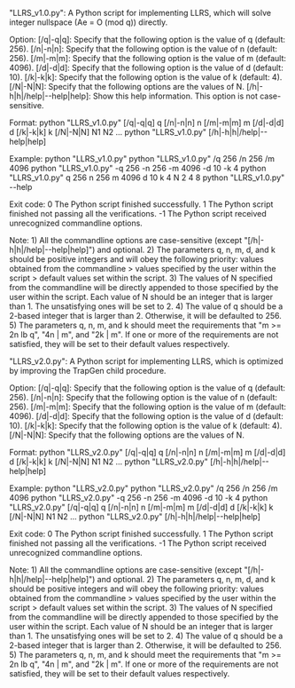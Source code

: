 "LLRS_v1.0.py": A Python script for implementing LLRS, which will solve integer nullspace (Ae = O (mod q)) directly. 

Option: 
	[/q|-q|q]: Specify that the following option is the value of q (default: 256). 
	[/n|-n|n]: Specify that the following option is the value of n (default: 256). 
	[/m|-m|m]: Specify that the following option is the value of m (default: 4096). 
	[/d|-d|d]: Specify that the following option is the value of d (default: 10). 
	[/k|-k|k]: Specify that the following option is the value of k (default: 4). 
	[/N|-N|N]: Specify that the following options are the values of N. 
	[/h|-h|h|/help|--help|help]: Show this help information. This option is not case-sensitive. 

Format: 
	python "LLRS_v1.0.py" [/q|-q|q] q [/n|-n|n] n [/m|-m|m] m [/d|-d|d] d [/k|-k|k] k [/N|-N|N] N1 N2 ...
	python "LLRS_v1.0.py" [/h|-h|h|/help|--help|help]

Example: 
	python "LLRS_v1.0.py"
	python "LLRS_v1.0.py" /q 256 /n 256 /m 4096
	python "LLRS_v1.0.py" -q 256 -n 256 -m 4096 -d 10 -k 4
	python "LLRS_v1.0.py" q 256 n 256 m 4096 d 10 k 4 N 2 4 8
	python "LLRS_v1.0.py" --help

Exit code: 
	0	The Python script finished successfully. 
	1	The Python script finished not passing all the verifications. 
	-1	The Python script received unrecognized commandline options. 

Note: 
	1) All the commandline options are case-sensitive (except "[/h|-h|h|/help|--help|help]") and optional. 
	2) The parameters q, n, m, d, and k should be positive integers and will obey the following priority: values obtained from the commandline > values specified by the user within the script > default values set within the script. 
	3) The values of N specified from the commandline will be directly appended to those specified by the user within the script. Each value of N should be an integer that is larger than 1. The unsatisfying ones will be set to 2. 
	4) The value of q should be a 2-based integer that is larger than 2. Otherwise, it will be defaulted to 256. 
	5) The parameters q, n, m, and k should meet the requirements that "m >= 2n lb q", "4n | m", and "2k | m". If one or more of the requirements are not satisfied, they will be set to their default values respectively. 

"LLRS_v2.0.py": A Python script for implementing LLRS, which is optimized by improving the TrapGen child procedure. 

Option: 
	[/q|-q|q]: Specify that the following option is the value of q (default: 256). 
	[/n|-n|n]: Specify that the following option is the value of n (default: 256). 
	[/m|-m|m]: Specify that the following option is the value of m (default: 4096). 
	[/d|-d|d]: Specify that the following option is the value of d (default: 10). 
	[/k|-k|k]: Specify that the following option is the value of k (default: 4). 
	[/N|-N|N]: Specify that the following options are the values of N. 

Format: 
	python "LLRS_v2.0.py" [/q|-q|q] q [/n|-n|n] n [/m|-m|m] m [/d|-d|d] d [/k|-k|k] k [/N|-N|N] N1 N2 ...
	python "LLRS_v2.0.py" [/h|-h|h|/help|--help|help]

Example: 
	python "LLRS_v2.0.py"
	python "LLRS_v2.0.py" /q 256 /n 256 /m 4096
	python "LLRS_v2.0.py" -q 256 -n 256 -m 4096 -d 10 -k 4
	python "LLRS_v2.0.py" [/q|-q|q] q [/n|-n|n] n [/m|-m|m] m [/d|-d|d] d [/k|-k|k] k [/N|-N|N] N1 N2 ...
	python "LLRS_v2.0.py" [/h|-h|h|/help|--help|help]

Exit code: 
	0	The Python script finished successfully. 
	1	The Python script finished not passing all the verifications. 
	-1	The Python script received unrecognized commandline options. 

Note: 
	1) All the commandline options are case-sensitive (except "[/h|-h|h|/help|--help|help]") and optional. 
	2) The parameters q, n, m, d, and k should be positive integers and will obey the following priority: values obtained from the commandline > values specified by the user within the script > default values set within the script. 
	3) The values of N specified from the commandline will be directly appended to those specified by the user within the script. Each value of N should be an integer that is larger than 1. The unsatisfying ones will be set to 2. 
	4) The value of q should be a 2-based integer that is larger than 2. Otherwise, it will be defaulted to 256. 
	5) The parameters q, n, m, and k should meet the requirements that "m >= 2n lb q", "4n | m", and "2k | m". If one or more of the requirements are not satisfied, they will be set to their default values respectively. 

